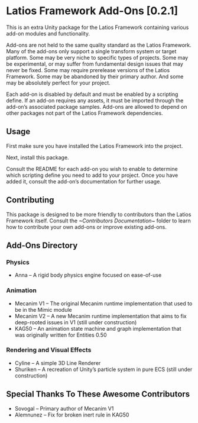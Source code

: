 # Latios Framework Add-Ons [0.2.1]

This is an extra Unity package for the Latios Framework containing various
add-on modules and functionality.

Add-ons are not held to the same quality standard as the Latios Framework. Many
of the add-ons only support a single transform system or target platform. Some
may be very niche to specific types of projects. Some may be experimental, or
may suffer from fundamental design issues that may never be fixed. Some may
require prerelease versions of the Latios Framework. Some may be abandoned by
their primary author. And some may be absolutely perfect for your project.

Each add-on is disabled by default and must be enabled by a scripting define. If
an add-on requires any assets, it must be imported through the add-on’s
associated package samples. Add-ons are allowed to depend on other packages not
part of the Latios Framework dependencies.

## Usage

First make sure you have installed the Latios Framework into the project.

Next, install this package.

Consult the README for each add-on you wish to enable to determine which
scripting define you need to add to your project. Once you have added it,
consult the add-on’s documentation for further usage.

## Contributing

This package is designed to be more friendly to contributors than the Latios
Framework itself. Consult the *\~Contributors Documentation\~* folder to learn
how to contribute your own add-ons or improve existing add-ons.

## Add-Ons Directory

### Physics

-   Anna – A rigid body physics engine focused on ease-of-use

### Animation

-   Mecanim V1 – The original Mecanim runtime implementation that used to be in
    the Mimic module
-   Mecanim V2 – A new Mecanim runtime implementation that aims to fix
    deep-rooted issues in V1 (still under construction)
-   KAG50 – An animation state machine and graph implementation that was
    originally written for Entities 0.50

### Rendering and Visual Effects

-   Cyline – A simple 3D Line Renderer
-   Shuriken – A recreation of Unity’s particle system in pure ECS (still under
    construction)

## Special Thanks To These Awesome Contributors

-   Sovogal – Primary author of Mecanim V1
-   Alemnunez – Fix for broken inert rule in KAG50
